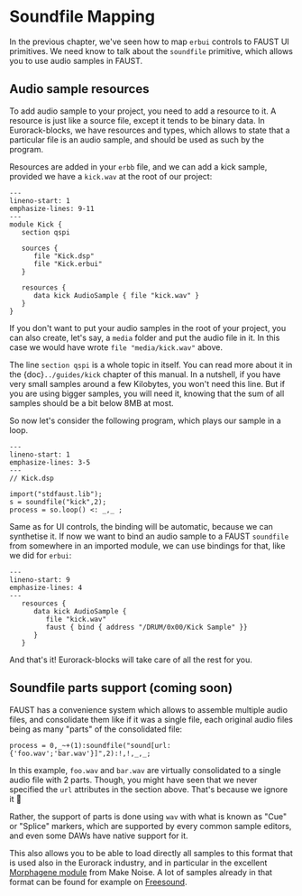 # Soundfile Mapping

In the previous chapter, we've seen how to map `erbui` controls to FAUST UI primitives.
We need know to talk about the  `soundfile` primitive,
which allows you to use audio samples in FAUST.


## Audio sample resources

To add audio sample to your project, you need to add a resource to it.
A resource is just like a source file, except it tends to be binary data.
In Eurorack-blocks, we have resources and types, which allows to state that
a particular file is an audio sample, and should be used as such by the program.

Resources are added in your `erbb` file, and we can add a kick sample, provided
we have a `kick.wav` at the root of our project:

```{code-block} erbb
---
lineno-start: 1
emphasize-lines: 9-11
---
module Kick {
   section qspi

   sources {
      file "Kick.dsp"
      file "Kick.erbui"
   }

   resources {
      data kick AudioSample { file "kick.wav" }
   }
}
```

If you don't want to put your audio samples in the root of your project, you can also
create, let's say, a `media` folder and put the audio file in it. In this case we would
have wrote `file "media/kick.wav"` above.

The line `section qspi` is a whole topic in itself.
You can read more about it in the {doc}`../guides/kick` chapter of this manual.
In a nutshell, if you have very small samples around a few Kilobytes, you won't need this line.
But if you are using bigger samples, you will need it, knowing that the sum of all
samples should be a bit below 8MB at most.

So now let's consider the following program, which plays our sample in a loop.

```{code-block} faust
---
lineno-start: 1
emphasize-lines: 3-5
---
// Kick.dsp

import("stdfaust.lib");
s = soundfile("kick",2);
process = so.loop() <: _,_ ;
```

Same as for UI controls, the binding will be automatic, because we can synthetise it.
If now we want to bind an audio sample to a FAUST `soundfile` from somewhere in
an imported module, we can use bindings for that, like we did for `erbui`:

```{code-block} erbb
---
lineno-start: 9
emphasize-lines: 4
---
   resources {
      data kick AudioSample {
         file "kick.wav"
         faust { bind { address "/DRUM/0x00/Kick Sample" }}
      }
   }
```

And that's it! Eurorack-blocks will take care of all the rest for you.


## Soundfile parts support (coming soon)

FAUST has a convenience system which allows to assemble multiple audio files, and
consolidate them like if it was a single file, each original audio files being as many
"parts" of the consolidated file:

```{code-block} faust
process = 0,_~+(1):soundfile("sound[url:{'foo.wav';'bar.wav'}]",2):!,!,_,_;
```

In this example, `foo.wav` and `bar.wav` are virtually consolidated to a single audio file
with 2 parts.
Though, you might have seen that we never specified the `url` attributes in the section above.
That's because we ignore it 😬

Rather, the support of parts is done using `wav` with what is known as "Cue" or "Splice"
markers, which are supported by every common sample editors,
and even some DAWs have native support for it.

This also allows you to be able to load directly all samples to this format that is used
also in the Eurorack industry,
and in particular in the excellent [Morphagene module](https://www.makenoisemusic.com/modules/morphagene) from Make Noise.
A lot of samples already in that format can be found for example on [Freesound](https://freesound.org/people/makenoisemusic/).
